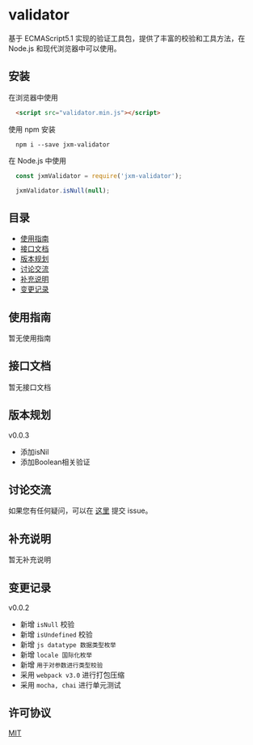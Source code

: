 
validator
===========================
基于 ECMAScript5.1 实现的验证工具包，提供了丰富的校验和工具方法，在 Node.js 和现代浏览器中可以使用。

## 安装

在浏览器中使用

```html
  <script src="validator.min.js"></script>
```

使用 npm 安装

```shell
  npm i --save jxm-validator
```

在 Node.js 中使用

```javascript
  const jxmValidator = require('jxm-validator');

  jxmValidator.isNull(null);
```

## 目录

* [使用指南](#使用指南)
* [接口文档](#接口文档)
* [版本规划](#版本规划)
* [讨论交流](#讨论交流)
* [补充说明](#补充说明)
* [变更记录](#变更记录)

## 使用指南

暂无使用指南

## 接口文档

暂无接口文档

## 版本规划

v0.0.3
* 添加isNil
* 添加Boolean相关验证

## 讨论交流

如果您有任何疑问，可以在 [这里](https://github.com/sTdobTs/validator/issues) 提交 issue。

## 补充说明

暂无补充说明

## 变更记录

v0.0.2
* 新增 `isNull` 校验
* 新增 `isUndefined` 校验
* 新增 `js datatype 数据类型枚举`
* 新增 `locale 国际化枚举`
* 新增 `用于对参数进行类型校验`
* 采用 `webpack v3.0` 进行打包压缩
* 采用 `mocha, chai` 进行单元测试

## 许可协议

[MIT](LICENSE)
